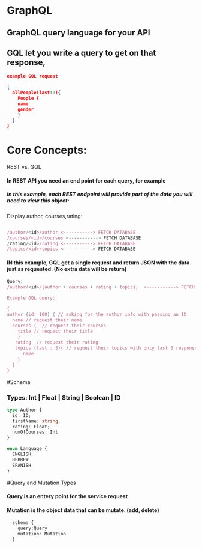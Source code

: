 # GraphQL

## GraphQL query language for your API

## GQL let you write a query to get on that response, 

```json
example GQL request

{
  allPeople(last:3){
    People {
    name
    gender
    }
  }
}

```

# Core Concepts:

REST vs. GQL

#### In REST API you need an end point for each query, for example

##### In this example, each REST endpoint will provide part of the data you will need to view this object:
Display author, courses,rating:

```js

/author/<id>/author <-----------> FETCH DATABASE
/courses/<id>/courses <-----------> FETCH DATABASE
/rating/<id>/rating <-----------> FETCH DATABASE
/topics/<id>/topics <-----------> FETCH DATABASE

```

#### IN this example, GQL get a single request and return JSON with the data just as requested. (No extra data will be return)

```js
Query:
/author/<id>/{author + courses + rating + topics}  <-----------> FETCH DATABASE

Example GQL query:

{
author (id: 100) { // asking for the author info with passing an ID
  name // request their name
  courses {  // request their courses
    title // request their title
    }
   rating  // request their rating
   topics (last : 3){ // request their topics with only last 3 responses
      name
    }
  }
}

```

#Schema

### Types: Int | Float | String | Boolean | ID

```ts
type Author {
  id: ID;
  firstName: string;
  rating: Float;
  numOfCourses: Int
}

enum Language {
  ENGLISH
  HEBREW
  SPANISH
}

```
#Query and Mutation Types
#### Query is an entery point for the service request
#### Mutation is the object data that can be mutate. (add, delete)

```ts
  schema {
    query:Query
    mutation: Mutation
  }
```


